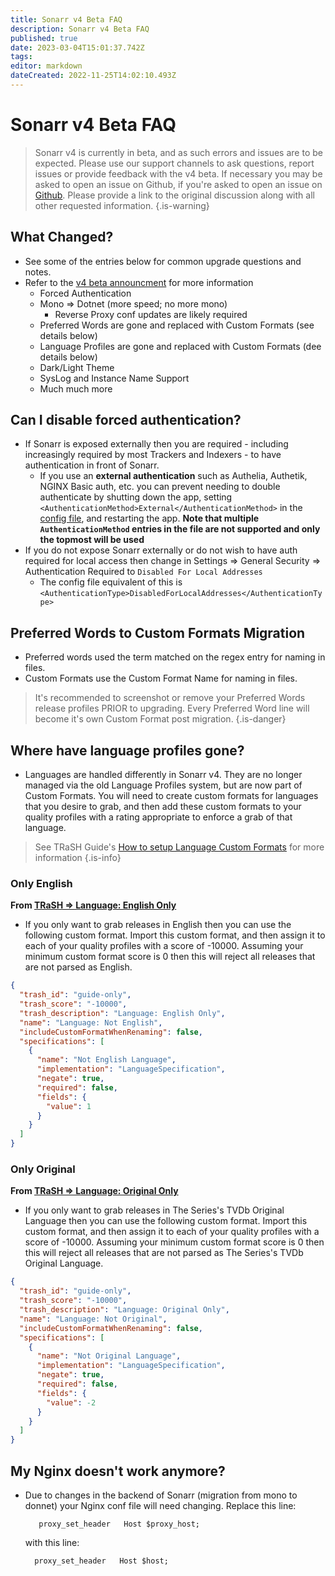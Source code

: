 ```yaml
---
title: Sonarr v4 Beta FAQ
description: Sonarr v4 Beta FAQ
published: true
date: 2023-03-04T15:01:37.742Z
tags: 
editor: markdown
dateCreated: 2022-11-25T14:02:10.493Z
---
```


# Sonarr v4 Beta FAQ

> Sonarr v4 is currently in beta, and as such errors and issues are to be expected. Please use our support channels to ask questions, report issues or provide feedback with the v4 beta. If necessary you may be asked to open an issue on Github, if you're asked to open an issue on [Github](https://github.com/Sonarr/Sonarr). Please provide a link to the original discussion along with all other requested information. {.is-warning}

## What Changed?

- See some of the entries below for common upgrade questions and notes.
- Refer to the [v4 beta announcment](https://www.reddit.com/r/sonarr/comments/z3nb82/sonarr_v4_beta/) for more information
  - Forced Authentication
  - Mono => Dotnet (more speed; no more mono)
    - Reverse Proxy conf updates are likely required
  - Preferred Words are gone and replaced with Custom Formats (see details below)
  - Language Profiles are gone and replaced with Custom Formats (dee details below)
  - Dark/Light Theme
  - SysLog and Instance Name Support
  - Much much more

## Can I disable forced authentication?

- If Sonarr is exposed externally then you are required - including increasingly required by most Trackers and Indexers - to have authentication in front of Sonarr.
  - If you use an **external authentication** such as Authelia, Authetik, NGINX Basic auth, etc. you can prevent needing to double authenticate by shutting down the app, setting `<AuthenticationMethod>External</AuthenticationMethod>` in the [config file](/sonarr/appdata-directory), and restarting the app. **Note that multiple `AuthenticationMethod` entries in the file are not supported and only the topmost will be used**
- If you do not expose Sonarr externally or do not wish to have auth required for local access then change in Settings => General Security => Authentication Required to `Disabled For Local Addresses`
  - The config file equivalent of this is `<AuthenticationType>DisabledForLocalAddresses</AuthenticationType>`

## Preferred Words to Custom Formats Migration

- Preferred words used the term matched on the regex entry for naming in files.
- Custom Formats use the Custom Format Name for naming in files.

> It's recommended to screenshot or remove your Preferred Words release profiles PRIOR to upgrading.  Every Preferred Word line will become it's own Custom Format post migration.
{.is-danger}

## Where have language profiles gone?

- Languages are handled differently in Sonarr v4. They are no longer managed via the old Language Profiles system, but are now part of Custom Formats. You will need to create custom formats for languages that you desire to grab, and then add these custom formats to your quality profiles with a rating appropriate to enforce a grab of that language.

> See TRaSH Guide's [How to setup Language Custom Formats](https://trash-guides.info/Sonarr/Tips/How-to-setup-language-custom-formats/) for more information
{.is-info}

### Only English

**From [TRaSH => Language: English Only](https://trash-guides.info/Sonarr/Tips/How-to-setup-language-custom-formats/#language-english-only)**

- If you only want to grab releases in English then you can use the following custom format. Import this custom format, and then assign it to each of your quality profiles with a score of -10000. Assuming your minimum custom format score is 0 then this will reject all releases that are not parsed as English.

```json
{
  "trash_id": "guide-only",
  "trash_score": "-10000",
  "trash_description": "Language: English Only",
  "name": "Language: Not English",
  "includeCustomFormatWhenRenaming": false,
  "specifications": [
    {
      "name": "Not English Language",
      "implementation": "LanguageSpecification",
      "negate": true,
      "required": false,
      "fields": {
        "value": 1
      }
    }
  ]
}
```

### Only Original

**From [TRaSH => Language: Original Only](https://trash-guides.info/Sonarr/Tips/How-to-setup-language-custom-formats/#language-original-only)**

- If you only want to grab releases in The Series's TVDb Original Language then you can use the following custom format. Import this custom format, and then assign it to each of your quality profiles with a score of -10000. Assuming your minimum custom format score is 0 then this will reject all releases that are not parsed as The Series's TVDb Original Language.

```json
{
  "trash_id": "guide-only",
  "trash_score": "-10000",
  "trash_description": "Language: Original Only",
  "name": "Language: Not Original",
  "includeCustomFormatWhenRenaming": false,
  "specifications": [
    {
      "name": "Not Original Language",
      "implementation": "LanguageSpecification",
      "negate": true,
      "required": false,
      "fields": {
        "value": -2
      }
    }
  ]
}
```

## My Nginx doesn't work anymore?

- Due to changes in the backend of Sonarr (migration from mono to donnet) your Nginx conf file will need changing. Replace this line:

  ```nginx
     proxy_set_header   Host $proxy_host;
   ```

  with this line:

  ```nginx
    proxy_set_header   Host $host;
  ```

